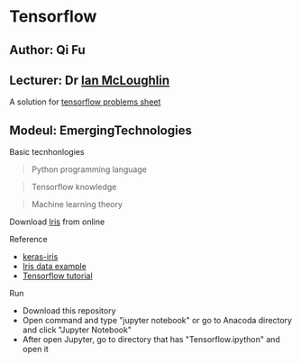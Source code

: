 # Tensorflow
## Author: Qi Fu
## Lecturer: Dr [Ian McLoughlin](https://ianmcloughlin.github.io/)

A solution for [tensorflow problems sheet](https://emerging-technologies.github.io/problems/tensorflow.html)

## Modeul: EmergingTechnologies
Basic tecnhonlogies 
> Python programming language

> Tensorflow knowledge

> Machine learning theory

 Download [Iris](https://raw.githubusercontent.com/uiuc-cse/data-fa14/gh-pages/data/iris.csv) from online

 Reference
 * [keras-iris](https://github.com/emerging-technologies/keras-iris/blob/master/iris_nn.py)
 * [Iris data example](https://github.com/Vikramank/Deep-Learning-/blob/master/Iris%20data%20classification.ipynb)
 * [Tensorflow tutorial](https://www.youtube.com/watch?v=eAtGqz8ytOI&list=PLjSwXXbVlK6IHzhLOMpwHHLjYmINRstrk)
 
 Run
 * Download this repository
 * Open command and type "jupyter notebook" or go to Anacoda directory and click "Jupyter Notebook" 
 * After open Jupyter, go to directory that has "Tensorflow.ipython" and open it 
